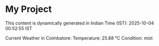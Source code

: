 # My Project

This content is dynamically generated in Indian Time (IST): 2025-10-04 00:52:55 IST


Current Weather in Coimbatore:
Temperature: 25.88 °C
Condition: mist
